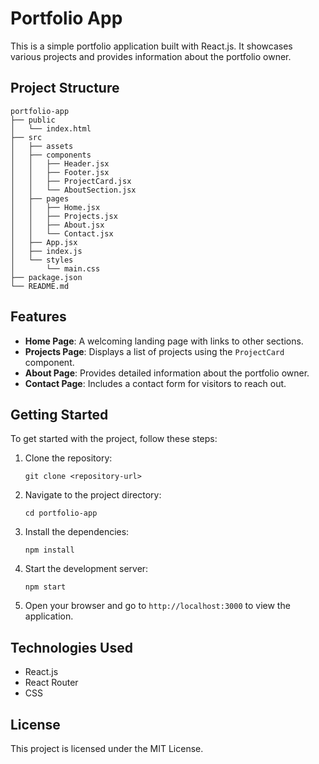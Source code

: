 # Portfolio App

This is a simple portfolio application built with React.js. It showcases various projects and provides information about the portfolio owner.

## Project Structure

```
portfolio-app
├── public
│   └── index.html
├── src
│   ├── assets
│   ├── components
│   │   ├── Header.jsx
│   │   ├── Footer.jsx
│   │   ├── ProjectCard.jsx
│   │   └── AboutSection.jsx
│   ├── pages
│   │   ├── Home.jsx
│   │   ├── Projects.jsx
│   │   ├── About.jsx
│   │   └── Contact.jsx
│   ├── App.jsx
│   ├── index.js
│   └── styles
│       └── main.css
├── package.json
└── README.md
```

## Features

- **Home Page**: A welcoming landing page with links to other sections.
- **Projects Page**: Displays a list of projects using the `ProjectCard` component.
- **About Page**: Provides detailed information about the portfolio owner.
- **Contact Page**: Includes a contact form for visitors to reach out.

## Getting Started

To get started with the project, follow these steps:

1. Clone the repository:
   ```
   git clone <repository-url>
   ```

2. Navigate to the project directory:
   ```
   cd portfolio-app
   ```

3. Install the dependencies:
   ```
   npm install
   ```

4. Start the development server:
   ```
   npm start
   ```

5. Open your browser and go to `http://localhost:3000` to view the application.

## Technologies Used

- React.js
- React Router
- CSS

## License

This project is licensed under the MIT License.